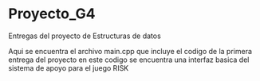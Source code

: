 # Proyecto_G4
Entregas del proyecto de Estructuras de datos

Aqui se encuentra el archivo main.cpp que incluye el codigo de la primera entrega del proyecto
en este codigo se encuentra una interfaz basica del sistema de apoyo para el juego RISK 
